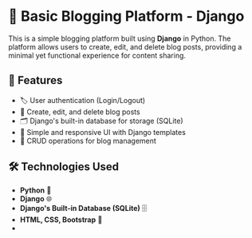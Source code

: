 # 📝 Basic Blogging Platform - Django

This is a simple blogging platform built using **Django** in Python. The platform allows users to create, edit, and delete blog posts, providing a minimal yet functional experience for content sharing.

## 🚀 Features
- 🏷️ User authentication (Login/Logout)
- 📝 Create, edit, and delete blog posts
- 🗂️ Django's built-in database for storage (SQLite)
- 🎨 Simple and responsive UI with Django templates
- 📌 CRUD operations for blog management

## 🛠️ Technologies Used
- **Python** 🐍  
- **Django** 🌐  
- **Django's Built-in Database (SQLite)** 🗄️  
- **HTML, CSS, Bootstrap** 🎨
- 
